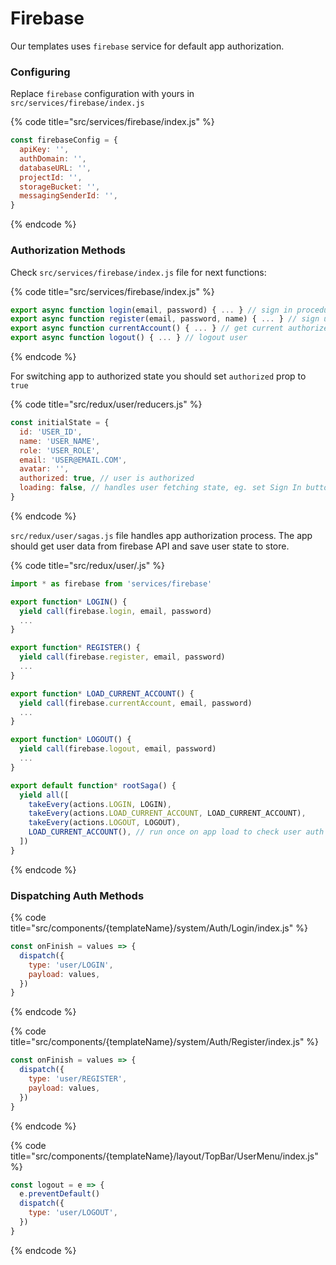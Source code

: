 # Firebase

Our templates uses `firebase` service for default app authorization.

### Configuring

Replace `firebase` configuration with yours in `src/services/firebase/index.js`

{% code title="src/services/firebase/index.js" %}
```javascript
const firebaseConfig = {
  apiKey: '',
  authDomain: '',
  databaseURL: '',
  projectId: '',
  storageBucket: '',
  messagingSenderId: '',
}
```
{% endcode %}

### Authorization Methods

Check `src/services/firebase/index.js`  file for next functions:

{% code title="src/services/firebase/index.js" %}
```javascript
export async function login(email, password) { ... } // sign in procedure
export async function register(email, password, name) { ... } // sign up procedure
export async function currentAccount() { ... } // get current authorized user data
export async function logout() { ... } // logout user
```
{% endcode %}

 For switching app to authorized state you should set `authorized` prop to `true`

{% code title="src/redux/user/reducers.js" %}
```javascript
const initialState = {
  id: 'USER_ID',
  name: 'USER_NAME',
  role: 'USER_ROLE',
  email: 'USER@EMAIL.COM',
  avatar: '',
  authorized: true, // user is authorized
  loading: false, // handles user fetching state, eg. set Sign In button to loading state
}
```
{% endcode %}

`src/redux/user/sagas.js` file handles app authorization process. The app should get user data from firebase API and save user state to store.

{% code title="src/redux/user/.js" %}
```javascript
import * as firebase from 'services/firebase'

export function* LOGIN() {
  yield call(firebase.login, email, password)
  ...
}

export function* REGISTER() {
  yield call(firebase.register, email, password)
  ...
}

export function* LOAD_CURRENT_ACCOUNT() {
  yield call(firebase.currentAccount, email, password)
  ...
}

export function* LOGOUT() {
  yield call(firebase.logout, email, password)
  ...
}

export default function* rootSaga() {
  yield all([
    takeEvery(actions.LOGIN, LOGIN),
    takeEvery(actions.LOAD_CURRENT_ACCOUNT, LOAD_CURRENT_ACCOUNT),
    takeEvery(actions.LOGOUT, LOGOUT),
    LOAD_CURRENT_ACCOUNT(), // run once on app load to check user auth
  ])
}
```
{% endcode %}

### Dispatching Auth Methods

{% code title="src/components/{templateName}/system/Auth/Login/index.js" %}
```javascript
const onFinish = values => {
  dispatch({
    type: 'user/LOGIN',
    payload: values,
  })
}
```
{% endcode %}

{% code title="src/components/{templateName}/system/Auth/Register/index.js" %}
```javascript
const onFinish = values => {
  dispatch({
    type: 'user/REGISTER',
    payload: values,
  })
}
```
{% endcode %}

{% code title="src/components/{templateName}/layout/TopBar/UserMenu/index.js" %}
```javascript
const logout = e => {
  e.preventDefault()
  dispatch({
    type: 'user/LOGOUT',
  })
}
```
{% endcode %}

